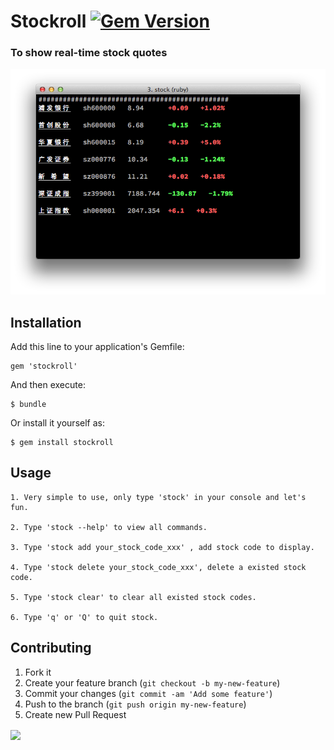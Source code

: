 # Stockroll [![Gem Version](https://badge.fury.io/rb/stockroll.png)](http://badge.fury.io/rb/stockroll)
### To show real-time stock quotes

![screenshot](/screenshot.png)

## Installation

Add this line to your application's Gemfile:

    gem 'stockroll'

And then execute:

    $ bundle

Or install it yourself as:

    $ gem install stockroll

## Usage

	1. Very simple to use, only type 'stock' in your console and let's fun.  

	2. Type 'stock --help' to view all commands.     

	3. Type 'stock add your_stock_code_xxx' , add stock code to display.   

	4. Type 'stock delete your_stock_code_xxx', delete a existed stock code.  

	5. Type 'stock clear' to clear all existed stock codes.  

	6. Type 'q' or 'Q' to quit stock.   

## Contributing

1. Fork it
2. Create your feature branch (`git checkout -b my-new-feature`)
3. Commit your changes (`git commit -am 'Add some feature'`)
4. Push to the branch (`git push origin my-new-feature`)
5. Create new Pull Request   

<img align='center' src="http://codetoki.com/assets/badges/ruby-badge-ba1a5f6efaddf263217e410a2b1f1769.png"/>
